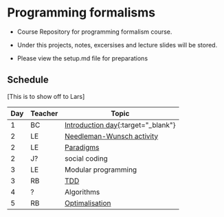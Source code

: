 # Programming formalisms
- Course Repository for programming formalism course.
- Under this projects, notes, excersises and lecture slides will be stored.

- Please view the setup.md file for preparations


## Schedule

[This is to show off to Lars]

Day | Teacher | Topic
----|---------|-------------------------------------------
1   | BC      | [Introduction day](https://uppmax.github.io/programming_formalisms_intro/index.html){:target="_blank"}
2   | LE      | [Needleman-Wunsch activity](DevelopmentDesign/Needleman_Wunsch_activity.md)
2   | LE      | [Paradigms](DevelopmentDesign/README.md)
2   | J?      | social coding
3   | LE      | Modular programming
3   | RB      | [TDD](tdd/README.md)
4   | ?       | Algorithms
5   | RB      | [Optimalisation](optimalisation/README.md)
